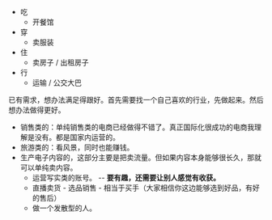 - 吃
	- 开餐馆
- 穿
	- 卖服装
- 住
	- 卖房子 / 出租房子
- 行
	- 运输 / 公交大巴

已有需求，想办法满足得跟好。首先需要找一个自己喜欢的行业，先做起来。然后想办法做得更好。
- 销售类的：单纯销售类的电商已经做得不错了。真正国际化很成功的电商我理解是没有。都是国家内运营的。
- 旅游类的：看风景，同时也能赚钱。
- 生产电子内容的，这部分主要是把卖流量。但如果内容本身能够很长久，那就可以单纯卖内容。
	- 运营写实类的账号。 -- **要有趣，还需要让别人感觉有收获。**
	- 直播卖货 - 选品销售 - 相当于买手（大家相信你这边能够选到好品，有好的售后）
	- 做一个发散型的人。